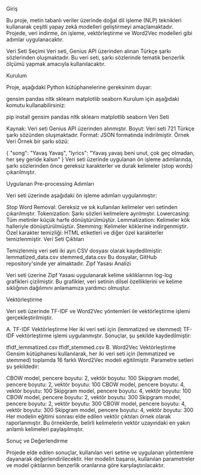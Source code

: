 Giriş

Bu proje, metin tabanlı veriler üzerinde doğal dil işleme (NLP) teknikleri kullanarak çeşitli yapay zekâ modelleri geliştirmeyi amaçlamaktadır. Projede, veri indirme, ön işleme, vektörleştirme ve Word2Vec modelleri gibi adımlar uygulanacaktır.

Veri Seti Seçimi
Veri seti, Genius API üzerinden alınan Türkçe şarkı sözlerinden oluşmaktadır. Bu veri seti, şarkı sözlerinde tematik benzerlik ölçümü yapmak amacıyla kullanılacaktır.

Kurulum

Proje, aşağıdaki Python kütüphanelerine gereksinim duyar:

gensim
pandas
nltk
sklearn
matplotlib
seaborn
Kurulum için aşağıdaki komutu kullanabilirsiniz:

pip install gensim pandas nltk sklearn matplotlib seaborn
Veri Seti

Kaynak: Veri seti Genius API üzerinden alınmıştır.
Boyut: Veri seti 721 Türkçe şarkı sözünden oluşmaktadır.
Format: JSON formatında indirilmiştir.
Örnek Veri
Örnek bir şarkı sözü:

{
    "song": "Yavaş Yavaş",
    "lyrics": "Yavaş yavaş beni unut, çok geç olmadan, her şey geride kalsın"
}
Veri seti üzerinde uygulanan ön işleme adımlarında, şarkı sözlerinden önce gereksiz karakterler ve durak kelimeler (stop words) çıkarılmıştır.

Uygulanan Pre-processing Adımları

Veri seti üzerinde aşağıdaki ön işleme adımları uygulanmıştır:

Stop Word Removal: Gereksiz ve sık kullanılan kelimeler veri setinden çıkarılmıştır.
Tokenization: Şarkı sözleri kelimelere ayrılmıştır.
Lowercasing: Tüm metinler küçük harfe dönüştürülmüştür.
Lemmatization: Kelimeler kök halleriyle dönüştürülmüştür.
Stemming: Kelimeler köklerine indirgenmiştir.
Özel karakter temizliği: HTML etiketleri ve diğer özel karakterler temizlenmiştir.
Veri Seti Çıktıları

Temizlenmiş veri seti iki ayrı CSV dosyası olarak kaydedilmiştir:
lemmatized_data.csv
stemmed_data.csv
Bu dosyalar, GitHub repository'sinde yer almaktadır.
Zipf Yasası Analizi

Veri seti üzerine Zipf Yasası uygulanarak kelime sıklıklarının log-log grafikleri çizilmiştir. Bu grafikler, veri setinin dilsel özelliklerini ve kelime sıklığının dağılımını anlamamıza yardımcı olmuştur.

Vektörleştirme

Veri seti üzerinde TF-IDF ve Word2Vec yöntemleri ile vektörleştirme işlemi gerçekleştirilmiştir.

A. TF-IDF Vektörleştirme
Her iki veri seti için (lemmatized ve stemmed) TF-IDF vektörleştirme işlemi uygulanmıştır. Sonuçlar, şu şekilde kaydedilmiştir:

tfidf_lemmatized.csv
tfidf_stemmed.csv
B. Word2Vec Vektörleştirme
Gensim kütüphanesi kullanılarak, her iki veri seti için (lemmatized ve stemmed) toplamda 16 farklı Word2Vec modeli eğitilmiştir. Parametre setleri şu şekildedir:

CBOW model, pencere boyutu: 2, vektör boyutu: 100
Skipgram model, pencere boyutu: 2, vektör boyutu: 100
CBOW model, pencere boyutu: 4, vektör boyutu: 100
Skipgram model, pencere boyutu: 4, vektör boyutu: 100
CBOW model, pencere boyutu: 2, vektör boyutu: 300
Skipgram model, pencere boyutu: 2, vektör boyutu: 300
CBOW model, pencere boyutu: 4, vektör boyutu: 300
Skipgram model, pencere boyutu: 4, vektör boyutu: 300
Her modelin eğitimi sonrası elde edilen vektör çıktıları örnek olarak raporlanmıştır. Bu örneklerde, belirli kelimelerin vektör uzayındaki en yakın anlamlı kelimeleri paylaşılmıştır.

Sonuç ve Değerlendirme

Projede elde edilen sonuçlar, kullanılan veri setine ve uygulanan yöntemlere dayanarak değerlendirilecektir. Her modelin başarısı, kullanılan parametreler ve model çıktılarının benzerlik oranlarına göre karşılaştırılacaktır.


